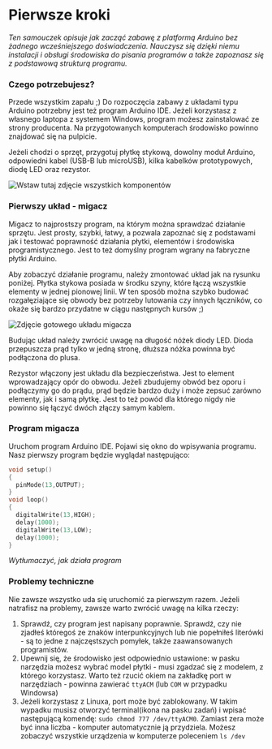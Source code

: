 # Pierwsze kroki

*Ten samouczek opisuje jak zacząć zabawę z platformą Arduino bez żadnego wcześniejszego doświadczenia. Nauczysz się dzięki niemu instalacji i obsługi środowiska do pisania programów a także zapoznasz się z podstawową strukturą programu.*

### Czego potrzebujesz?

Przede wszystkim zapału ;) Do rozpoczęcia zabawy z układami typu Arduino potrzebny jest też program Arduino IDE. Jeżeli korzystasz z własnego laptopa z systemem Windows, program możesz zainstalować ze strony producenta. Na przygotowanych komputerach środowisko powinno znajdować się na pulpicie.

Jeżeli chodzi o sprzęt, przygotuj płytkę stykową, dowolny moduł Arduino, odpowiedni kabel (USB-B lub microUSB), kilka kabelków prototypowych, diodę LED oraz rezystor.

![Wstaw tutaj zdjęcie wszystkich komponentów]()

### Pierwszy układ - migacz

Migacz to najprostszy program, na którym można sprawdzać działanie sprzętu. Jest prosty, szybki, łatwy, a pozwala zapoznać się z podstawami jak i testować poprawność działania płytki, elementów i środowiska programistycznego. Jest to też domyślny program wgrany na fabryczne płytki Arduino.

Aby zobaczyć działanie programu, należy zmontować układ jak na rysunku poniżej. Płytka stykowa posiada w środku szyny, które łączą wszystkie elementy w jednej pionowej linii. W ten sposób można szybko budować rozgałęziające się obwody bez potrzeby lutowania czy innych łączników, co okaże się bardzo przydatne w ciągu następnych kursów ;)

![Zdjęcie gotowego układu migacza]()

Budując układ należy zwrócić uwagę na długość nóżek diody LED. Dioda przepuszcza prąd tylko w jedną stronę, dłuższa nóżka powinna być podłączona do plusa.

Rezystor włączony jest układu dla bezpieczeństwa. Jest to element wprowadzający opór do obwodu. Jeżeli zbudujemy obwód bez oporu i podłączymy go do prądu, prąd będzie bardzo duży i może zepsuć zarówno elementy, jak i samą płytkę. Jest to też powód dla którego nigdy nie powinno się łączyć dwóch złączy samym kablem.

### Program migacza

Uruchom program Arduino IDE. Pojawi się okno do wpisywania programu. Nasz pierwszy program będzie wyglądał następująco:

```c
void setup()
{
  pinMode(13,OUTPUT);
}
void loop()
{
  digitalWrite(13,HIGH);
  delay(1000);
  digitalWrite(13,LOW);
  delay(1000);
}
```

_Wytłumaczyć, jak działa program_

### Problemy techniczne

Nie zawsze wszystko uda się uruchomić za pierwszym razem. Jeżeli natrafisz na problemy, zawsze warto zwrócić uwagę na kilka rzeczy:

1. Sprawdź, czy program jest napisany poprawnie. Sprawdź, czy nie zjadłeś któregoś ze znaków interpunkcyjnych lub nie popełniłeś literówki - są to jedne z najczęstszych pomyłek, także zaawansowanych programistów.
2. Upewnij się, że środowisko jest odpowiednio ustawione: w pasku narzędzia możesz wybrać model płytki - musi zgadzać się z modelem, z którego korzystasz. Warto też rzucić okiem na zakładkę port w narzędziach - powinna zawierać `ttyACM` (lub `COM` w przypadku Windowsa)
3. Jeżeli korzystasz z Linuxa, port może być zablokowany. W takim wypadku musisz otworzyć terminal(ikona na pasku zadań) i wpisać następującą komendę: `sudo chmod 777 /dev/ttyACM0`. Zamiast zera może być inna liczba - komputer automatycznie ją przydziela. Możesz zobaczyć wszystkie urządzenia w komputerze poleceniem `ls /dev`

